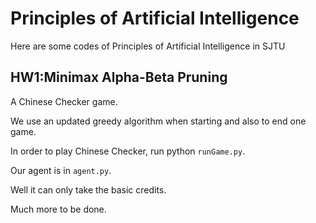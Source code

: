 # Principles of Artificial Intelligence
 Here are some codes of Principles of Artificial Intelligence in SJTU
 
HW1:Minimax Alpha-Beta Pruning
---
A Chinese Checker game.


We use an updated greedy algorithm when starting and also to end one game.


In order to play Chinese Checker, run python `runGame.py`.


Our agent is in `agent.py`.


Well it can only take the basic credits.


Much more to be done.
